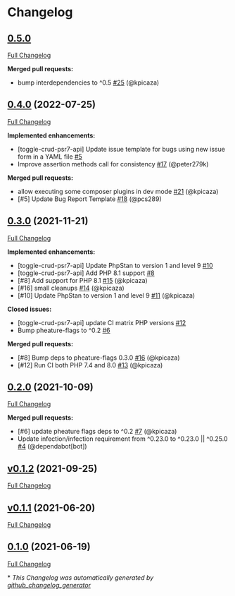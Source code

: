 # Changelog

## [0.5.0](https://github.com/pheature-flags/toggle-crud-psr7-api/tree/0.5.0)

[Full Changelog](https://github.com/pheature-flags/toggle-crud-psr7-api/compare/0.4.0...0.5.0)

**Merged pull requests:**

- bump interdependencies to ^0.5 [\#25](https://github.com/pheature-flags/toggle-crud-psr7-api/pull/25) (@kpicaza)

## [0.4.0](https://github.com/pheature-flags/toggle-crud-psr7-api/tree/0.4.0) (2022-07-25)

[Full Changelog](https://github.com/pheature-flags/toggle-crud-psr7-api/compare/0.3.0...0.4.0)

**Implemented enhancements:**

- \[toggle-crud-psr7-api\] Update issue template for bugs using new issue form in a YAML file [\#5](https://github.com/pheature-flags/toggle-crud-psr7-api/issues/5)
- Improve assertion methods call for consistency [\#17](https://github.com/pheature-flags/toggle-crud-psr7-api/pull/17) (@peter279k)

**Merged pull requests:**

- allow executing some composer plugins in dev mode [\#21](https://github.com/pheature-flags/toggle-crud-psr7-api/pull/21) (@kpicaza)
- \[\#5\] Update Bug Report Template [\#18](https://github.com/pheature-flags/toggle-crud-psr7-api/pull/18) (@pcs289)

## [0.3.0](https://github.com/pheature-flags/toggle-crud-psr7-api/tree/0.3.0) (2021-11-21)

[Full Changelog](https://github.com/pheature-flags/toggle-crud-psr7-api/compare/0.2.0...0.3.0)

**Implemented enhancements:**

- \[toggle-crud-psr7-api\] Update PhpStan to version 1 and level 9 [\#10](https://github.com/pheature-flags/toggle-crud-psr7-api/issues/10)
- \[toggle-crud-psr7-api\] Add PHP 8.1 support [\#8](https://github.com/pheature-flags/toggle-crud-psr7-api/issues/8)
- \[\#8\] Add support for PHP 8.1 [\#15](https://github.com/pheature-flags/toggle-crud-psr7-api/pull/15) (@kpicaza)
- \[\#16\] small cleanups [\#14](https://github.com/pheature-flags/toggle-crud-psr7-api/pull/14) (@kpicaza)
- \[\#10\] Update PhpStan to version 1 and level 9 [\#11](https://github.com/pheature-flags/toggle-crud-psr7-api/pull/11) (@kpicaza)

**Closed issues:**

- \[toggle-crud-psr7-api\] update CI matrix PHP versions [\#12](https://github.com/pheature-flags/toggle-crud-psr7-api/issues/12)
- Bump pheature-flags to ^0.2 [\#6](https://github.com/pheature-flags/toggle-crud-psr7-api/issues/6)

**Merged pull requests:**

- \[\#8\] Bump deps to pheature-flags 0.3.0 [\#16](https://github.com/pheature-flags/toggle-crud-psr7-api/pull/16) (@kpicaza)
- \[\#12\] Run CI both PHP 7.4 and 8.0 [\#13](https://github.com/pheature-flags/toggle-crud-psr7-api/pull/13) (@kpicaza)

## [0.2.0](https://github.com/pheature-flags/toggle-crud-psr7-api/tree/0.2.0) (2021-10-09)

[Full Changelog](https://github.com/pheature-flags/toggle-crud-psr7-api/compare/v0.1.2...0.2.0)

**Merged pull requests:**

- \[\#6\] update pheature flags deps to ^0.2 [\#7](https://github.com/pheature-flags/toggle-crud-psr7-api/pull/7) (@kpicaza)
- Update infection/infection requirement from ^0.23.0 to ^0.23.0 || ^0.25.0 [\#4](https://github.com/pheature-flags/toggle-crud-psr7-api/pull/4) (@dependabot[bot])

## [v0.1.2](https://github.com/pheature-flags/toggle-crud-psr7-api/tree/v0.1.2) (2021-09-25)

[Full Changelog](https://github.com/pheature-flags/toggle-crud-psr7-api/compare/v0.1.1...v0.1.2)

## [v0.1.1](https://github.com/pheature-flags/toggle-crud-psr7-api/tree/v0.1.1) (2021-06-20)

[Full Changelog](https://github.com/pheature-flags/toggle-crud-psr7-api/compare/0.1.0...v0.1.1)

## [0.1.0](https://github.com/pheature-flags/toggle-crud-psr7-api/tree/0.1.0) (2021-06-19)

[Full Changelog](https://github.com/pheature-flags/toggle-crud-psr7-api/compare/d17c82dc9fa8ddc195d3a4547837ae9270ff9395...0.1.0)



\* *This Changelog was automatically generated by [github_changelog_generator](https://github.com/github-changelog-generator/github-changelog-generator)*
